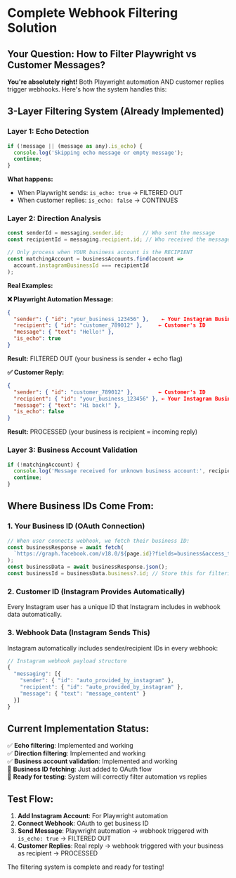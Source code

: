 # Complete Webhook Filtering Solution

## Your Question: How to Filter Playwright vs Customer Messages?

**You're absolutely right!** Both Playwright automation AND customer replies trigger webhooks. Here's how the system handles this:

## 3-Layer Filtering System (Already Implemented)

### Layer 1: Echo Detection
```javascript
if (!message || (message as any).is_echo) {
  console.log('Skipping echo message or empty message');
  continue;
}
```
**What happens:**
- When Playwright sends: `is_echo: true` → FILTERED OUT
- When customer replies: `is_echo: false` → CONTINUES

### Layer 2: Direction Analysis  
```javascript
const senderId = messaging.sender.id;      // Who sent the message
const recipientId = messaging.recipient.id; // Who received the message

// Only process when YOUR business account is the RECIPIENT
const matchingAccount = businessAccounts.find(account => 
  account.instagramBusinessId === recipientId
);
```

**Real Examples:**

**❌ Playwright Automation Message:**
```json
{
  "sender": { "id": "your_business_123456" },    ← Your Instagram Business ID
  "recipient": { "id": "customer_789012" },     ← Customer's ID
  "message": { "text": "Hello!" },
  "is_echo": true
}
```
**Result:** FILTERED OUT (your business is sender + echo flag)

**✅ Customer Reply:**
```json
{
  "sender": { "id": "customer_789012" },        ← Customer's ID  
  "recipient": { "id": "your_business_123456" }, ← Your Instagram Business ID
  "message": { "text": "Hi back!" },
  "is_echo": false
}
```
**Result:** PROCESSED (your business is recipient = incoming reply)

### Layer 3: Business Account Validation
```javascript
if (!matchingAccount) {
  console.log('Message received for unknown business account:', recipientId);
  continue;
}
```

## Where Business IDs Come From:

### 1. **Your Business ID** (OAuth Connection)
```javascript
// When user connects webhook, we fetch their business ID:
const businessResponse = await fetch(
  `https://graph.facebook.com/v18.0/${page.id}?fields=business&access_token=${pageAccessToken}`
);
const businessData = await businessResponse.json();
const businessId = businessData.business?.id; // Store this for filtering
```

### 2. **Customer ID** (Instagram Provides Automatically)
Every Instagram user has a unique ID that Instagram includes in webhook data automatically.

### 3. **Webhook Data** (Instagram Sends This)
Instagram automatically includes sender/recipient IDs in every webhook:
```javascript
// Instagram webhook payload structure
{
  "messaging": [{
    "sender": { "id": "auto_provided_by_instagram" },
    "recipient": { "id": "auto_provided_by_instagram" },
    "message": { "text": "message_content" }
  }]
}
```

## Current Implementation Status:

✅ **Echo filtering**: Implemented and working  
✅ **Direction filtering**: Implemented and working  
✅ **Business account validation**: Implemented and working  
🔄 **Business ID fetching**: Just added to OAuth flow  
📝 **Ready for testing**: System will correctly filter automation vs replies

## Test Flow:

1. **Add Instagram Account**: For Playwright automation
2. **Connect Webhook**: OAuth to get business ID  
3. **Send Message**: Playwright automation → webhook triggered with `is_echo: true` → FILTERED OUT
4. **Customer Replies**: Real reply → webhook triggered with your business as recipient → PROCESSED

The filtering system is complete and ready for testing!